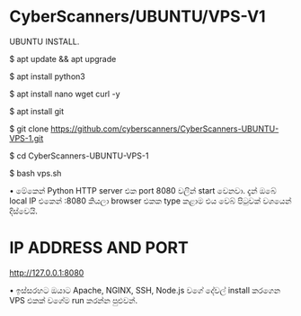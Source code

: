 # CyberScanners/UBUNTU/VPS-V1

UBUNTU INSTALL.

$ apt update && apt upgrade

$ apt install python3

$ apt install nano wget curl -y

$ apt install git

$ git clone https://github.com/cyberscanners/CyberScanners-UBUNTU-VPS-1.git

$ cd CyberScanners-UBUNTU-VPS-1

$ bash vps.sh

• මේකෙන් Python HTTP server එක port 8080 වලින් start වෙනවා. දැන් ඔබේ local IP එකෙන් <IP>:8080 කියලා browser එකක type කළාම එය වෙබ් පිටුවක් වශයෙන් දිස්වෙයි.

# IP ADDRESS AND PORT

http://127.0.0.1:8080

• ඉස්සරහට ඔයාට Apache, NGINX, SSH, Node.js වගේ දේවල් install කරගෙන VPS එකක් වගේම run කරන්න පුළුවන්.

